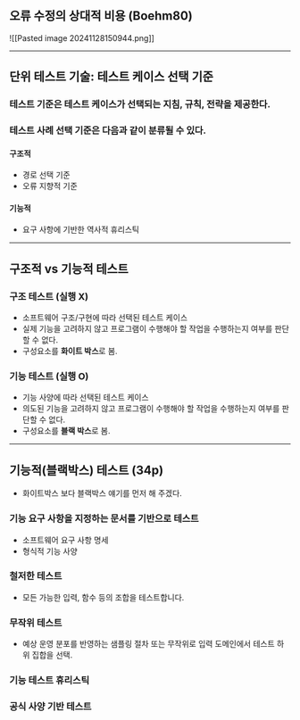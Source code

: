 ## 오류 수정의 상대적 비용 (Boehm80)

![[Pasted image 20241128150944.png]]

---
## 단위 테스트 기술: 테스트 케이스 선택 기준 
### 테스트 기준은 테스트 케이스가 선택되는 지침, 규칙, 전략을 제공한다. 
### 테스트 사례 선택 기준은 다음과 같이 분류될 수 있다. 
#### 구조적
- 경로 선택 기준
- 오류 지향적 기준
#### 기능적
- 요구 사항에 기반한 역사적 휴리스틱

---
## 구조적 vs 기능적 테스트 
### 구조 테스트 (실행 X)
- 소프트웨어 구조/구현에 따라 선택된 테스트 케이스 
- 실제 기능을 고려하지 않고 프로그램이 수행해야 할 작업을 수행하는지 여부를 판단할 수 없다. 
- 구성요소를 **화이트 박스**로 봄. 

### 기능 테스트 (실행 O)
- 기능 사양에 따라 선택된 테스트 케이스 
- 의도된 기능을 고려하지 않고 프로그램이 수행해야 할 작업을 수행하는지 여부를 판단할 수 없다. 
- 구성요소를 **블랙 박스**로 봄.

---
## 기능적(블랙박스) 테스트 (34p)
- 화이트박스 보다 블랙박스 얘기를 먼저 해 주겠다.
### 기능 요구 사항을 지정하는 문서를 기반으로 테스트 
- 소프트웨어 요구 사항 명세
- 형식적 기능 사양 
### 철저한 테스트 
- 모든 가능한 입력, 함수 등의 조합을 테스트합니다. 
### 무작위 테스트 
- 예상 운영 분포를 반영하는 샘플링 절차 또는 무작위로 입력 도메인에서 테스트 하위 집합을 선택. 
### 기능 테스트 휴리스틱 
### 공식 사양 기반 테스트